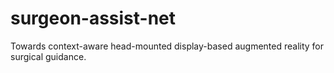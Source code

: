 # surgeon-assist-net
Towards context-aware head-mounted display-based augmented reality for surgical guidance.
